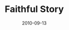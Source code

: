 ---
layout: music 
title: "Faithful Story"
series: "The Faithful"
date: 2010-09-13 
description: "Brian talks about what it looks like to be faithful in your profession."
audio: "http://s3.amazonaws.com/crossroadsaudiomessages/thefaithful05.mp3"
audio-duration: "37:48"
src: "http://www.crossroads.net/players/media/mediumHz/190x110_Faithful.jpg"
---